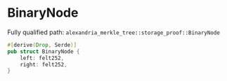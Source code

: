 # BinaryNode

Fully qualified path: `alexandria_merkle_tree::storage_proof::BinaryNode`

```rust
#[derive(Drop, Serde)]
pub struct BinaryNode {
    left: felt252,
    right: felt252,
}
```

